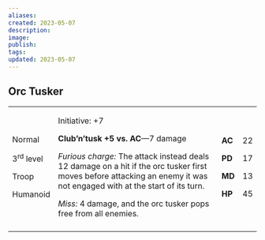```yaml
---
aliases: 
created: 2023-05-07
description: 
image: 
publish: 
tags: 
updated: 2023-05-07
---
```


## Orc Tusker

<table>
<colgroup>
<col style="width: 16%" />
<col style="width: 72%" />
<col style="width: 5%" />
<col style="width: 5%" />
</colgroup>
<tbody>
<tr class="odd">
<td><p>Normal</p>
<p>3<sup>rd</sup> level</p>
<p>Troop</p>
<p>Humanoid</p></td>
<td><p>Initiative: +7</p>
<p><strong>Club’n’tusk +5 vs. AC</strong>—7 damage</p>
<p><em>Furious charge:</em> The attack instead deals 12 damage on a hit
if the orc tusker first moves before attacking an enemy it was not
engaged with at the start of its turn.</p>
<p><em>Miss:</em> 4 damage, and the orc tusker pops free from all
enemies.</p></td>
<td><p><strong>AC</strong></p>
<p><strong>PD</strong></p>
<p><strong>MD</strong></p>
<p><strong>HP</strong></p></td>
<td><p>22</p>
<p>17</p>
<p>13</p>
<p>45</p></td>
</tr>
<tr class="even">
<td></td>
<td></td>
<td></td>
<td></td>
</tr>
</tbody>
</table>

